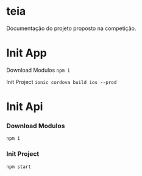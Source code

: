 # teia

Documentação do projeto proposto na competição.

# Init App 

Download Modulos
` npm i `

Init Project
`ionic cordova build ios --prod`


# Init Api

### Download Modulos
` npm i `

### Init Project
`npm start`


